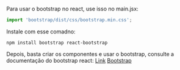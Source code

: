 Para usar o bootstrap no react, use isso no main.jsx:
```jsx
import 'bootstrap/dist/css/bootstrap.min.css';
```

Instale com esse comadno: 
```shell
npm install bootstrap react-bootstrap
```

Depois, basta criar os componentes e usar o bootstrap, consulte a documentação do bootstrap react: [Link](https://react-bootstrap.github.io/)
[Bootstrap](https://getbootstrap.com/docs/5.0/getting-started/introduction/)